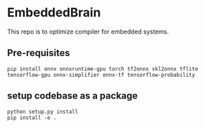 # EmbeddedBrain
This repo is to optimize compiler for embedded systems.


## Pre-requisites

```shell
pip install onnx onnxruntime-gpu torch tf2onnx skl2onnx tflite tensorflow-gpu onnx-simplifier onnx-tf tensorflow-probability
```

## setup codebase as a package 
```shell
python setup.py install
pip install -e .
```
